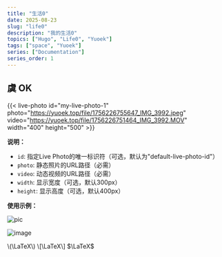```yaml
---
title: "生活0"
date: 2025-08-23
slug: "life0"
description: "我的生活0"
topics: ["Hugo", "Life0", "Yuoek"]
tags: ["space", "Yuoek"]
series: ["Documentation"]
series_order: 1
---
```


<!-- require APlayer -->
<link rel="stylesheet" href="/renderjs/aplayer/dist/APlayer.min.css">
<script src="/renderjs/aplayer/dist/APlayer.min.js"></script>
<!-- require MetingJS -->
<script src="/renderjs/meting/dist/Meting.min.js"></script>

## 虞 OK

<meting-js
    name="黑暗之光 (Version 2) "
    id="fixed-aplayer"
    artist="雷光夏"
    url="https://cloudflare-imgbed-2an.pages.dev/file/1756216727520_Keep_Your_Head_Up_Princess-Anson_Seabra.mp3"
    cover="/voice/kugou/sophieSong/黑暗之光 (Version 2) - 雷光夏/黑暗之光 (Version 2)_封面.jpg"
    lrc="/voice/kugou/sophieSong/黑暗之光 (Version 2) - 雷光夏/黑暗之光 (Version 2)_原文歌词.lrc" 
    autoplay="true"
    loop="false"
    mutex="true">
</meting-js>

{{< live-photo 
    id="my-live-photo-1" 
    photo="https://yuoek.top/file/1756226755647_IMG_3992.jpeg" 
    video="https://yuoek.top/file/1756226751464_IMG_3992.MOV" 
    width="400" 
    height="500" >}}




**说明：**
- `id`: 指定Live Photo的唯一标识符（可选，默认为"default-live-photo-id"）
- `photo`: 静态照片的URL路径（必需）
- `video`: 动态视频的URL路径（必需）  
- `width`: 显示宽度（可选，默认300px）
- `height`: 显示高度（可选，默认400px）

**使用示例：**



![pic](https://gitee.com/yuoek/images/raw/master/pic/250717_17h03m15s_screenshot.png)

![image](https://user-images.githubusercontent.com/5492542/47603494-28e90000-da1f-11e8-9079-30646e551e7a.gif)


\\(\LaTeX\\)
\\[\LaTeX\\]
$\LaTeX$
